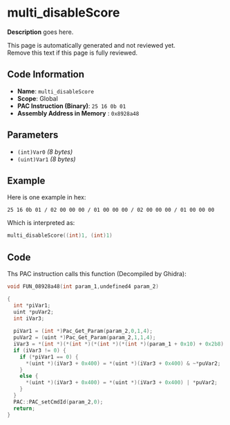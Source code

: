 # multi_disableScore

**Description** goes here.

This page is automatically generated and not reviewed yet.<br>Remove this text if this page is fully reviewed.

## Code Information

- **Name**: `multi_disableScore`
- **Scope**: Global
- **PAC Instruction (Binary)**: `25 16 0b 01`
- **Assembly Address in Memory** : `0x8928a48`

## Parameters

- `(int)Var0` *(8 bytes)*
- `(uint)Var1` *(8 bytes)*

## Example

Here is one example in hex:

```25 16 0b 01 / 02 00 00 00 / 01 00 00 00 / 02 00 00 00 / 01 00 00 00```

Which is interpreted as:

```c
multi_disableScore((int)1, (int)1)
```

## Code

Ths PAC instruction calls this function (Decompiled by Ghidra):

```c
void FUN_08928a48(int param_1,undefined4 param_2)

{
  int *piVar1;
  uint *puVar2;
  int iVar3;
  
  piVar1 = (int *)Pac_Get_Param(param_2,0,1,4);
  puVar2 = (uint *)Pac_Get_Param(param_2,1,1,4);
  iVar3 = *(int *)(*(int *)(*(int *)(*(int *)(param_1 + 0x10) + 0x2b8) + 0x2c) + 0x58);
  if (iVar3 != 0) {
    if (*piVar1 == 0) {
      *(uint *)(iVar3 + 0x400) = *(uint *)(iVar3 + 0x400) & ~*puVar2;
    }
    else {
      *(uint *)(iVar3 + 0x400) = *(uint *)(iVar3 + 0x400) | *puVar2;
    }
  }
  PAC::PAC_setCmdId(param_2,0);
  return;
}
```

